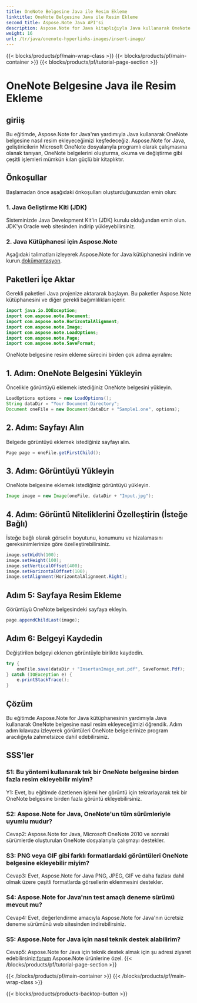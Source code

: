 ```yaml
---
title: OneNote Belgesine Java ile Resim Ekleme
linktitle: OneNote Belgesine Java ile Resim Ekleme
second_title: Aspose.Note Java API'si
description: Aspose.Note for Java kitaplığıyla Java kullanarak OneNote belgelerine nasıl resim ekleyeceğinizi öğrenin. Sorunsuz entegrasyon için adım adım kılavuzumuzu izleyin.
weight: 16
url: /tr/java/onenote-hyperlinks-images/insert-image/
---
```


{{< blocks/products/pf/main-wrap-class >}}
{{< blocks/products/pf/main-container >}}
{{< blocks/products/pf/tutorial-page-section >}}

# OneNote Belgesine Java ile Resim Ekleme

## giriiş

Bu eğitimde, Aspose.Note for Java'nın yardımıyla Java kullanarak OneNote belgesine nasıl resim ekleyeceğimizi keşfedeceğiz. Aspose.Note for Java, geliştiricilerin Microsoft OneNote dosyalarıyla programlı olarak çalışmasına olanak tanıyan, OneNote belgelerini oluşturma, okuma ve değiştirme gibi çeşitli işlemleri mümkün kılan güçlü bir kitaplıktır.

## Önkoşullar

Başlamadan önce aşağıdaki önkoşulları oluşturduğunuzdan emin olun:

### 1. Java Geliştirme Kiti (JDK)
Sisteminizde Java Development Kit'in (JDK) kurulu olduğundan emin olun. JDK'yı Oracle web sitesinden indirip yükleyebilirsiniz.

### 2. Java Kütüphanesi için Aspose.Note
 Aşağıdaki talimatları izleyerek Aspose.Note for Java kütüphanesini indirin ve kurun.[dokümantasyon](https://reference.aspose.com/note/java/).

## Paketleri İçe Aktar

Gerekli paketleri Java projenize aktararak başlayın. Bu paketler Aspose.Note kütüphanesini ve diğer gerekli bağımlılıkları içerir.

```java
import java.io.IOException;
import com.aspose.note.Document;
import com.aspose.note.HorizontalAlignment;
import com.aspose.note.Image;
import com.aspose.note.LoadOptions;
import com.aspose.note.Page;
import com.aspose.note.SaveFormat;
```

OneNote belgesine resim ekleme sürecini birden çok adıma ayıralım:

## 1. Adım: OneNote Belgesini Yükleyin

Öncelikle görüntüyü eklemek istediğiniz OneNote belgesini yükleyin.

```java
LoadOptions options = new LoadOptions();
String dataDir = "Your Document Directory";
Document oneFile = new Document(dataDir + "Sample1.one", options);
```

## 2. Adım: Sayfayı Alın

Belgede görüntüyü eklemek istediğiniz sayfayı alın.

```java
Page page = oneFile.getFirstChild();
```

## 3. Adım: Görüntüyü Yükleyin

OneNote belgesine eklemek istediğiniz görüntüyü yükleyin.

```java
Image image = new Image(oneFile, dataDir + "Input.jpg");
```

## 4. Adım: Görüntü Niteliklerini Özelleştirin (İsteğe Bağlı)

İsteğe bağlı olarak görselin boyutunu, konumunu ve hizalamasını gereksinimlerinize göre özelleştirebilirsiniz.

```java
image.setWidth(100);
image.setHeight(100);
image.setVerticalOffset(400);
image.setHorizontalOffset(100);
image.setAlignment(HorizontalAlignment.Right);
```

## Adım 5: Sayfaya Resim Ekleme

Görüntüyü OneNote belgesindeki sayfaya ekleyin.

```java
page.appendChildLast(image);
```

## Adım 6: Belgeyi Kaydedin

Değiştirilen belgeyi eklenen görüntüyle birlikte kaydedin.

```java
try {
    oneFile.save(dataDir + "InsertanImage_out.pdf", SaveFormat.Pdf);
} catch (IOException e) {
    e.printStackTrace();
}
```

## Çözüm

Bu eğitimde Aspose.Note for Java kütüphanesinin yardımıyla Java kullanarak OneNote belgesine nasıl resim ekleyeceğimizi öğrendik. Adım adım kılavuzu izleyerek görüntüleri OneNote belgelerinize program aracılığıyla zahmetsizce dahil edebilirsiniz.

## SSS'ler

### S1: Bu yöntemi kullanarak tek bir OneNote belgesine birden fazla resim ekleyebilir miyim?

Y1: Evet, bu eğitimde özetlenen işlemi her görüntü için tekrarlayarak tek bir OneNote belgesine birden fazla görüntü ekleyebilirsiniz.

### S2: Aspose.Note for Java, OneNote'un tüm sürümleriyle uyumlu mudur?

Cevap2: Aspose.Note for Java, Microsoft OneNote 2010 ve sonraki sürümlerde oluşturulan OneNote dosyalarıyla çalışmayı destekler.

### S3: PNG veya GIF gibi farklı formatlardaki görüntüleri OneNote belgesine ekleyebilir miyim?

Cevap3: Evet, Aspose.Note for Java PNG, JPEG, GIF ve daha fazlası dahil olmak üzere çeşitli formatlarda görsellerin eklenmesini destekler.

### S4: Aspose.Note for Java'nın test amaçlı deneme sürümü mevcut mu?

Cevap4: Evet, değerlendirme amacıyla Aspose.Note for Java'nın ücretsiz deneme sürümünü web sitesinden indirebilirsiniz.

### S5: Aspose.Note for Java için nasıl teknik destek alabilirim?

 Cevap5: Aspose.Note for Java için teknik destek almak için şu adresi ziyaret edebilirsiniz:[forum](https://forum.aspose.com/c/note/28) Aspose.Note ürünlerine özel.
{{< /blocks/products/pf/tutorial-page-section >}}

{{< /blocks/products/pf/main-container >}}
{{< /blocks/products/pf/main-wrap-class >}}

{{< blocks/products/products-backtop-button >}}
